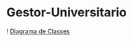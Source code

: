 # Gestor-Universitario

! [Diagrama de Classes](https://github.com/PI-41/Gestor-Universitario/blob/main/Diagrama%20de%20Classes.jpg)
